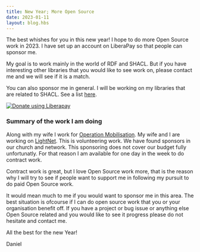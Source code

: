 ```yaml
---
title: New Year; More Open Source
date: 2023-01-11
layout: blog.hbs
---
```


The best whishes for you in this new year! I hope to do more Open Source work in 2023. I have set up an account on LiberaPay so that people can sponsor me.

My goal is to work mainly in the world of RDF and SHACL. But if you have interesting other libraries that you would like to see work on, please contact me and we will see if it is a match.

You can also sponsor me in general. I will be working on my libraries that are related to SHACL. See a list [here](https://danielbeeke.nl/#open-source).

<a target="_blank" href="https://liberapay.com/danielbeeke/donate">
    <img alt="Donate using Liberapay" src="https://liberapay.com/assets/widgets/donate.svg">
</a>

### Summary of the work I am doing

Along with my wife I work for [Operation Mobilisation](https://om.org/mediaworks). My wife and I are working on [LightNet](/projects/lightnet/). This is volunteering work. We have found sponsors in our church and network. This sponsoring does not cover our budget fully unfortunatly. For that reason I am available for one day in the week to do contract work. 

Contract work is great, but I love Open Source work more, that is the reason why I will try to see if people want to support me in following my pursuit to do paid Open Source work.

It would mean much to me if you would want to sponsor me in this area. The best situation is ofcourse if I can do open source work that you or your organisation benefit off. If you have a project or bug issue or anything else Open Source related and you would like to see it progress please do not hesitate and contact me.

All the best for the new Year!

Daniel
